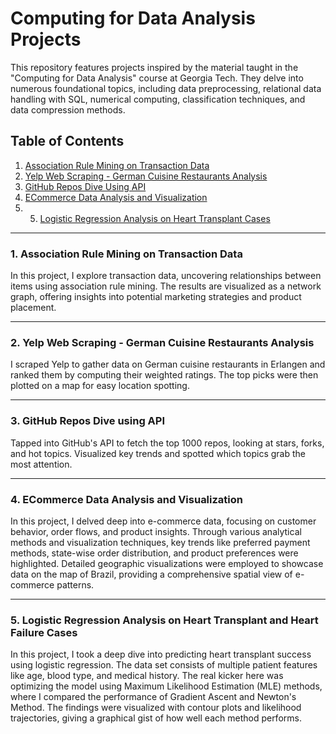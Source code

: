 # Computing for Data Analysis Projects
This repository features projects inspired by the material taught in the "Computing for Data Analysis" course at Georgia Tech. They delve into numerous foundational topics, including data preprocessing, relational data handling with SQL, numerical computing, classification techniques, and data compression methods.

## Table of Contents
1. [Association Rule Mining on Transaction Data](https://github.com/fedash/Computing-Data-Analysis/tree/main/AssociationRuleMining)
2. [Yelp Web Scraping - German Cuisine Restaurants Analysis](https://github.com/fedash/Computing-Data-Analysis/tree/main/YelpWebScraper)
3. [GitHub Repos Dive Using API](https://github.com/fedash/Computing-Data-Analysis/tree/main/GithubAnalysisAPI)
4. [ECommerce Data Analysis and Visualization](https://github.com/fedash/Computing-Data-Analysis/tree/main/ECommerceDataAnalysis)
5. 5. [Logistic Regression Analysis on Heart Transplant Cases](https://github.com/fedash/Computing-Data-Analysis/tree/main/LogisticRegressionHealth)

---

### 1. Association Rule Mining on Transaction Data

  In this project, I explore transaction data, uncovering relationships between items using association rule mining. The results are visualized as a network graph, offering insights into potential marketing strategies and product placement.

---
### 2. Yelp Web Scraping - German Cuisine Restaurants Analysis
  I scraped Yelp to gather data on German cuisine restaurants in Erlangen and ranked them by computing their weighted ratings. The top picks were then plotted on a map for easy location spotting.

---
### 3. GitHub Repos Dive using API
Tapped into GitHub's API to fetch the top 1000 repos, looking at stars, forks, and hot topics. Visualized key trends and spotted which topics grab the most attention.

---
### 4. ECommerce Data Analysis and Visualization
In this project, I delved deep into e-commerce data, focusing on customer behavior, order flows, and product insights. Through various analytical methods and visualization techniques, key trends like preferred payment methods, state-wise order distribution, and product preferences were highlighted. Detailed geographic visualizations were employed to showcase data on the map of Brazil, providing a comprehensive spatial view of e-commerce patterns.

---

### 5. Logistic Regression Analysis on Heart Transplant and Heart Failure Cases

In this project, I took a deep dive into predicting heart transplant success using logistic regression. The data set consists of multiple patient features like age, blood type, and medical history. The real kicker here was optimizing the model using Maximum Likelihood Estimation (MLE) methods, where I compared the performance of Gradient Ascent and Newton's Method. The findings were visualized with contour plots and likelihood trajectories, giving a graphical gist of how well each method performs.
